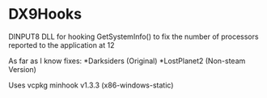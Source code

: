 # DX9Hooks
DINPUT8 DLL for hooking GetSystemInfo() to fix the number of processors reported to the application at 12

As far as I know fixes:
*Darksiders (Original)
*LostPlanet2 (Non-steam Version)

Uses vcpkg minhook v1.3.3 (x86-windows-static)

